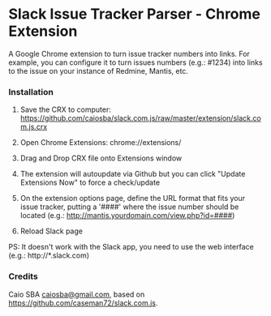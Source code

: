 Slack Issue Tracker Parser - Chrome Extension
=============================================

A Google Chrome extension to turn issue tracker numbers into links. For example, you can configure
it to turn issues numbers (e.g.: #1234) into links to the issue on your instance of Redmine, Mantis, etc.

### Installation

1. Save the CRX to computer: https://github.com/caiosba/slack.com.js/raw/master/extension/slack.com.js.crx

2. Open Chrome Extensions: chrome://extensions/

3. Drag and Drop CRX file onto Extensions window

4. The extension will autoupdate via Github but you can click "Update Extensions Now" to force a check/update

5. On the extension options page, define the URL format that fits your issue tracker, putting a '####'
   where the issue number should be located (e.g.: http://mantis.yourdomain.com/view.php?id=####)

6. Reload Slack page

PS: It doesn't work with the Slack app, you need to use the web interface (e.g.: http://*.slack.com)

### Credits

Caio SBA <caiosba@gmail.com>, based on https://github.com/caseman72/slack.com.js.
